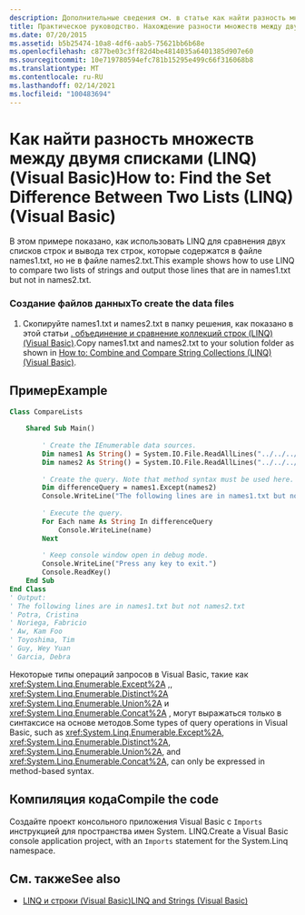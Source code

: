 ```yaml
---
description: Дополнительные сведения см. в статье как найти разность множеств между двумя списками (LINQ) (Visual Basic)
title: Практическое руководство. Нахождение разности множеств между двумя списками (LINQ)
ms.date: 07/20/2015
ms.assetid: b5b25474-10a8-4df6-aab5-75621bb6b68e
ms.openlocfilehash: c877be03c3ff82d4be4814035a6401385d907e60
ms.sourcegitcommit: 10e719780594efc781b15295e499c66f316068b8
ms.translationtype: MT
ms.contentlocale: ru-RU
ms.lasthandoff: 02/14/2021
ms.locfileid: "100483694"
---
```

# <a name="how-to-find-the-set-difference-between-two-lists-linq-visual-basic"></a><span data-ttu-id="5b477-103">Как найти разность множеств между двумя списками (LINQ) (Visual Basic)</span><span class="sxs-lookup"><span data-stu-id="5b477-103">How to: Find the Set Difference Between Two Lists (LINQ) (Visual Basic)</span></span>

<span data-ttu-id="5b477-104">В этом примере показано, как использовать LINQ для сравнения двух списков строк и вывода тех строк, которые содержатся в файле names1.txt, но не в файле names2.txt.</span><span class="sxs-lookup"><span data-stu-id="5b477-104">This example shows how to use LINQ to compare two lists of strings and output those lines that are in names1.txt but not in names2.txt.</span></span>  
  
### <a name="to-create-the-data-files"></a><span data-ttu-id="5b477-105">Создание файлов данных</span><span class="sxs-lookup"><span data-stu-id="5b477-105">To create the data files</span></span>  
  
1. <span data-ttu-id="5b477-106">Скопируйте names1.txt и names2.txt в папку решения, как показано в этой статьи [. объединение и сравнение коллекций строк (LINQ) (Visual Basic)](how-to-combine-and-compare-string-collections-linq.md).</span><span class="sxs-lookup"><span data-stu-id="5b477-106">Copy names1.txt and names2.txt to your solution folder as shown in [How to: Combine and Compare String Collections (LINQ) (Visual Basic)](how-to-combine-and-compare-string-collections-linq.md).</span></span>  
  
## <a name="example"></a><span data-ttu-id="5b477-107">Пример</span><span class="sxs-lookup"><span data-stu-id="5b477-107">Example</span></span>  
  
```vb  
Class CompareLists  
  
    Shared Sub Main()  
  
        ' Create the IEnumerable data sources.  
        Dim names1 As String() = System.IO.File.ReadAllLines("../../../names1.txt")  
        Dim names2 As String() = System.IO.File.ReadAllLines("../../../names2.txt")  
  
        ' Create the query. Note that method syntax must be used here.  
        Dim differenceQuery = names1.Except(names2)  
        Console.WriteLine("The following lines are in names1.txt but not names2.txt")  
  
        ' Execute the query.  
        For Each name As String In differenceQuery  
            Console.WriteLine(name)  
        Next  
  
        ' Keep console window open in debug mode.  
        Console.WriteLine("Press any key to exit.")  
        Console.ReadKey()  
    End Sub  
End Class  
' Output:  
' The following lines are in names1.txt but not names2.txt  
' Potra, Cristina  
' Noriega, Fabricio  
' Aw, Kam Foo  
' Toyoshima, Tim  
' Guy, Wey Yuan  
' Garcia, Debra  
```  
  
 <span data-ttu-id="5b477-108">Некоторые типы операций запросов в Visual Basic, такие как <xref:System.Linq.Enumerable.Except%2A> ,, <xref:System.Linq.Enumerable.Distinct%2A> <xref:System.Linq.Enumerable.Union%2A> и <xref:System.Linq.Enumerable.Concat%2A> , могут выражаться только в синтаксисе на основе методов.</span><span class="sxs-lookup"><span data-stu-id="5b477-108">Some types of query operations in Visual Basic, such as <xref:System.Linq.Enumerable.Except%2A>, <xref:System.Linq.Enumerable.Distinct%2A>, <xref:System.Linq.Enumerable.Union%2A>, and <xref:System.Linq.Enumerable.Concat%2A>, can only be expressed in method-based syntax.</span></span>  
  
## <a name="compile-the-code"></a><span data-ttu-id="5b477-109">Компиляция кода</span><span class="sxs-lookup"><span data-stu-id="5b477-109">Compile the code</span></span>  

<span data-ttu-id="5b477-110">Создайте проект консольного приложения Visual Basic с `Imports` инструкцией для пространства имен System. LINQ.</span><span class="sxs-lookup"><span data-stu-id="5b477-110">Create a Visual Basic console application project, with an `Imports` statement for the System.Linq namespace.</span></span>
  
## <a name="see-also"></a><span data-ttu-id="5b477-111">См. также</span><span class="sxs-lookup"><span data-stu-id="5b477-111">See also</span></span>

- [<span data-ttu-id="5b477-112">LINQ и строки (Visual Basic)</span><span class="sxs-lookup"><span data-stu-id="5b477-112">LINQ and Strings (Visual Basic)</span></span>](linq-and-strings.md)
